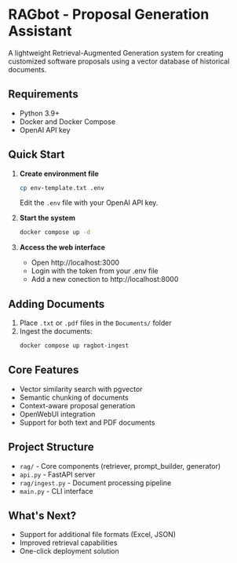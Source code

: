 # RAGbot - Proposal Generation Assistant

A lightweight Retrieval-Augmented Generation system for creating customized software proposals using a vector database of historical documents.

## Requirements

- Python 3.9+
- Docker and Docker Compose
- OpenAI API key

## Quick Start

1. **Create environment file**
   ```bash
   cp env-template.txt .env
   ```
   Edit the `.env` file with your OpenAI API key.

2. **Start the system**
   ```bash
   docker compose up -d
   ```

3. **Access the web interface**
   - Open http://localhost:3000
   - Login with the token from your .env file
   - Add a new conection to http://localhost:8000

## Adding Documents

1. Place `.txt` or `.pdf` files in the `Documents/` folder
2. Ingest the documents:
   ```bash
   docker compose up ragbot-ingest
   ```

## Core Features

- Vector similarity search with pgvector
- Semantic chunking of documents
- Context-aware proposal generation
- OpenWebUI integration
- Support for both text and PDF documents

## Project Structure

- `rag/` - Core components (retriever, prompt_builder, generator)
- `api.py` - FastAPI server
- `rag/ingest.py` - Document processing pipeline
- `main.py` - CLI interface

## What's Next?

- Support for additional file formats (Excel, JSON)
- Improved retrieval capabilities
- One-click deployment solution